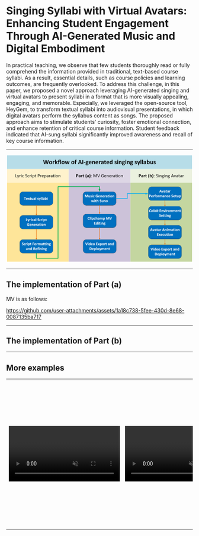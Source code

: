 # Singing Syllabi with Virtual Avatars: Enhancing Student Engagement Through AI-Generated Music and Digital Embodiment

In practical teaching, we observe that few students thoroughly read or fully comprehend the information provided in traditional, text-based course syllabi. As a result, essential details, such as course policies and learning outcomes, are frequently overlooked. To address this challenge, in this paper, we proposed a novel approach leveraging AI-generated singing and virtual avatars to present syllabi in a format that is more visually appealing, engaging, and memorable. Especially, we leveraged the open-source tool, HeyGem, to transform textual syllabi into audiovisual presentations, in which digital avatars perform the syllabus content as songs. The proposed approach aims to stimulate students’ curiosity, foster emotional connection, and enhance retention of critical course information. Student feedback indicated that AI-sung syllabi significantly improved awareness and recall of key course information. 

---

![image](./materials/Figure1.png)


---

## The implementation of Part (a)


MV is as follows:

https://github.com/user-attachments/assets/1a18c738-5fee-430d-8e68-0087135ba717

---
## The implementation of Part (b)




---
## More examples

<table class="center">
<tr>
    <td height=400px style="border: none">
        <video controls loop src="https://github.com/user-attachments/assets/ba5b530c-6e80-4e07-a9fa-3aba12209205" muted="false"></video>
    </td>
    <td height=400px style="border: none">
        <video controls loop src="https://github.com/user-attachments/assets/9f2e267b-bdcd-47c1-a181-fc1b5afc9266" muted="false"></video>
    </td>
</tr>
</table>


